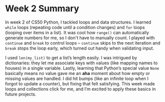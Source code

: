# Week 2 Summary

In week 2 of CS50 Python, I tackled loops and data structures. I learned `while` loops (repeating code until a condition changes) and `for` loops (looping over items in a list). It was cool how `range()` can automatically generate numbers for me, so I don't have to manually count. I played with `continue` and `break` to control loops – `continue` skips to the next iteration and `break` stops the loop early, which turned out handy when validating input.

I used `len(my_list)` to get a list’s length easily. I was intrigued by dictionaries: they let me associate keys with values (like mapping names to houses) in a single variable. Lastly, learning that Python’s special value `None` basically means no value gave me an **aha** moment about how empty or missing values are handled. I did hit bumps (like an infinite loop when I forgot to update a counter), but fixing that felt satisfying. This week made loops and collections click for me, and I’m excited to apply these basics in future projects.
